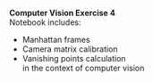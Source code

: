 **Computer Vision Exercise 4**\
Notebook includes:
- Manhattan frames
- Camera matrix calibration
- Vanishing points calculation \
in the context of computer vision

